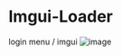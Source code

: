 # Imgui-Loader
login menu / imgui
![image](https://github.com/Nasa-labstar/Imgui-Loader/assets/126428072/f561a20d-740e-4f3a-8a09-ee020290da14)
